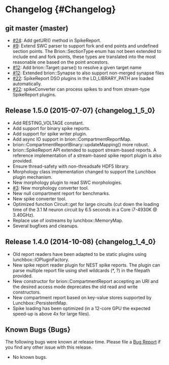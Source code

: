 Changelog {#Changelog}
=========

## git master {master)

* [#24](https://github.com/BlueBrain/Brion/pull/24):
  Add getURI() method in SpikeReport.
* [#9](https://github.com/BlueBrain/Brion/issues/9):
  Extend SWC parser to support fork and end points and undefined section points.
  The Brion::SectionType enum has not been extended to include end and fork
  points, these types are translated into the most reasonable one based on the
  point ancestors.
* [#12](https://github.com/BlueBrain/Brion/pull/12):
  Add brion::Target::parse() to resolve a given target name
* [#12](https://github.com/BlueBrain/Brion/pull/12):
  Extended brion::Synapse to also support non-merged synapse files
* [#22](https://github.com/BlueBrain/Brion/pull/22):
  SpikeReport DSO plugins in the LD_LIBRARY_PATH are loaded automatically.
* [#22](https://github.com/BlueBrain/Brion/pull/22):
  spikeConverter can process spikes to and from stream-type SpikeReport plugins.

## Release 1.5.0 (2015-07-07) {changelog_1_5_0}

* Add RESTING_VOLTAGE constant.
* Add support for binary spike reports.
* Add support for spike writer plugin.
* Add async IO support in brion::CompartmentReportMap.
* brion::CompartmentReportBinary::updateMapping() more robust.
* brion::SpikeReport API extended to support stream-based reports. A reference
  implementation of a stream-based spike report plugin is also provided.
* Ensure thread-safety with non-threadsafe HDF5 library.
* Morphology class implementation changed to support the Lunchbox plugin
  mechanism.
* New morphology plugin to read SWC morphologies.
* [#3](https://github.com/BlueBrain/Brion/pull/3):
  New morphology converter tool.
* New null compartment report for benchmarks.
* New spike converter tool.
* Optimized function Circuit::get for large circuits (cut down the loading time
  of the 3.1 M neuron circuit by 6.5 seconds in a Core i7-4930K @ 3.40GHz).
* Replace use of iostreams by lunchbox::MemoryMap.
* Several bugfixes and cleanups.

## Release 1.4.0 (2014-10-08) {changelog_1_4_0}

* Old report readers have been adapted to be static plugins using
  lunchbox::IOPluginFactory.
* New spike report reader plugin for NEST spike reports. The plugin can
  parse multiple report file using shell wildcards (*, ?) in the
  filepath provided.
* New constructor for brion::CompartmentReport accepting an URI and the desired
  access mode deprecates the old read and write constructors.
* New compartment report based on key-value stores supported by
  Lunchbox::PersistentMap.
* Spike loading has been optimized (in a 12-core GPU the expected
  speed-up is above 4x for large files).

## Known Bugs {Bugs}

The following bugs were known at release time. Please file a
[Bug Report](https://github.com/BlueBrain/Brion/issues) if you find
any other issue with this release.

* No known bugs.
